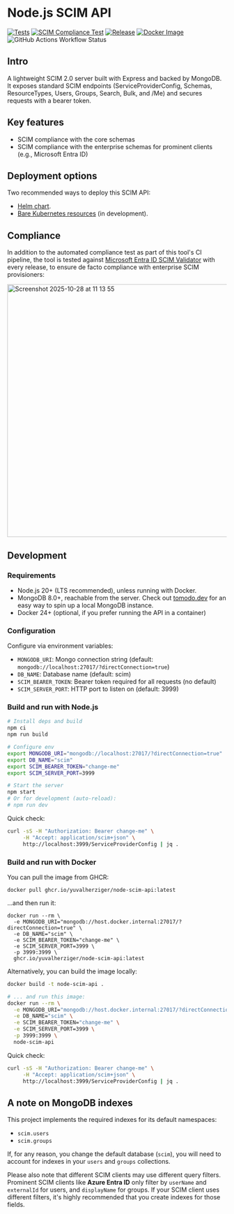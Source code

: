 # Node.js SCIM API

<a href="https://github.com/yuvalherziger/node-scim-api/actions/workflows/unit.yaml"><img src="https://github.com/yuvalherziger/node-scim-api/actions/workflows/unit.yaml/badge.svg" alt="Tests"></a>
<a href="https://github.com/yuvalherziger/node-scim-api/actions/workflows/scim-compliance-test.yaml"><img src="https://github.com/yuvalherziger/node-scim-api/actions/workflows/scim-compliance-test.yaml/badge.svg" alt="SCIM Compliance Test"></a>
<a href="https://github.com/yuvalherziger/node-scim-api/releases"><img src="https://img.shields.io/github/v/release/yuvalherziger/node-scim-api?label=Latest&color=d914d2&logo=git&logoColor=d914d2" alt="Release"></a>
<a href="https://github.com/yuvalherziger/node-scim-api/actions/workflows/build-image.yml"><img src="https://img.shields.io/github/actions/workflow/status/yuvalherziger/node-scim-api/build-image.yml?logo=docker&label=Docker&color=blue" alt="Docker Image"></a>
<img alt="GitHub Actions Workflow Status" src="https://img.shields.io/github/actions/workflow/status/yuvalherziger/node-scim-api/publish-helm-chart.yaml?logo=helm&label=Helm%20Chart&color=purple&link=https%3A%2F%2Fgithub.com%2Fyuvalherziger%2Fnode-scim-api%2Ftree%2Fmain%2Fdeploy%2Fhelm">

## Intro    

A lightweight SCIM 2.0 server built with Express and backed by MongoDB.
It exposes standard SCIM endpoints (ServiceProviderConfig, Schemas, ResourceTypes, Users, Groups, Search, Bulk, and /Me)
and secures requests with a bearer token.

## Key features

- SCIM compliance with the core schemas
- SCIM compliance with the enterprise schemas for prominent clients (e.g., Microsoft Entra ID)

## Deployment options

Two recommended ways to deploy this SCIM API:

- [Helm chart](./deploy/helm/README.md).
- [Bare Kubernetes resources](./deploy/kubernetes/README.md) (in development).

## Compliance

In addition to the automated compliance test as part of this tool's CI pipeline, the tool is
tested against [Microsoft Entra ID SCIM Validator](https://scimvalidator.microsoft.com/) 
with every release, to ensure de facto compliance with enterprise SCIM provisioners:

<img width="572" height="580" alt="Screenshot 2025-10-28 at 11 13 55" src="https://github.com/user-attachments/assets/e41fc922-3b29-413d-9dda-35854330fb3f" />

## Development

### Requirements

- Node.js 20+ (LTS recommended), unless running with Docker.
- MongoDB 8.0+, reachable from the server. Check out [tomodo.dev](https://tomodo.dev) for an easy way to spin up a
  local MongoDB instance.
- Docker 24+ (optional, if you prefer running the API in a container)

### Configuration

Configure via environment variables:

- `MONGODB_URI`: Mongo connection string (default: `mongodb://localhost:27017/?directConnection=true`)
- `DB_NAME`: Database name (default: scim)
- `SCIM_BEARER_TOKEN`: Bearer token required for all requests (no default)
- `SCIM_SERVER_PORT`: HTTP port to listen on (default: 3999)

### Build and run with Node.js

```bash
# Install deps and build
npm ci
npm run build

# Configure env
export MONGODB_URI="mongodb://localhost:27017/?directConnection=true"
export DB_NAME="scim"
export SCIM_BEARER_TOKEN="change-me"
export SCIM_SERVER_PORT=3999

# Start the server
npm start
# Or for development (auto-reload):
# npm run dev
```

Quick check:

```bash
curl -sS -H "Authorization: Bearer change-me" \
     -H "Accept: application/scim+json" \
     http://localhost:3999/ServiceProviderConfig | jq .
```

### Build and run with Docker

You can pull the image from GHCR:

```shell
docker pull ghcr.io/yuvalherziger/node-scim-api:latest
```

...and then run it:

```shell
docker run --rm \
  -e MONGODB_URI="mongodb://host.docker.internal:27017/?directConnection=true" \
  -e DB_NAME="scim" \
  -e SCIM_BEARER_TOKEN="change-me" \
  -e SCIM_SERVER_PORT=3999 \
  -p 3999:3999 \
  ghcr.io/yuvalherziger/node-scim-api:latest
```

Alternatively, you can build the image locally:

```bash
docker build -t node-scim-api .

# ... and run this image:
docker run --rm \
  -e MONGODB_URI="mongodb://host.docker.internal:27017/?directConnection=true" \
  -e DB_NAME="scim" \
  -e SCIM_BEARER_TOKEN="change-me" \
  -e SCIM_SERVER_PORT=3999 \
  -p 3999:3999 \
  node-scim-api

```

Quick check:

```bash
curl -sS -H "Authorization: Bearer change-me" \
     -H "Accept: application/scim+json" \
     http://localhost:3999/ServiceProviderConfig | jq .
```

## A note on MongoDB indexes

This project implements the required indexes for its default namespaces:

- `scim.users`
- `scim.groups`

If, for any reason, you change the default database (`scim`), you will need to account for indexes in your `users`
and `groups` collections.

Please also note that different SCIM clients may use different query filters. Prominent SCIM clients like
**Azure Entra ID** only filter by `userName` and `externalId` for users, and `displayName` for groups.
If your SCIM client uses different filters, it's highly recommended that you create indexes for those fields.
